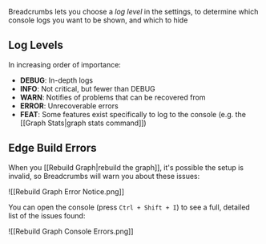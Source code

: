 Breadcrumbs lets you choose a _log level_ in the settings, to determine which console logs you want to be shown, and which to hide

## Log Levels

In increasing order of importance:

- **DEBUG**: In-depth logs
- **INFO**: Not critical, but fewer than DEBUG
- **WARN**: Notifies of problems that can be recovered from
- **ERROR**: Unrecoverable errors
- **FEAT**: Some features exist specifically to log to the console (e.g. the [[Graph Stats|graph stats command]])

## Edge Build Errors

When you [[Rebuild Graph|rebuild the graph]], it's possible the setup is invalid, so Breadcrumbs will warn you about these issues:

![[Rebuild Graph Error Notice.png]]

You can open the console (press `Ctrl + Shift + I`) to see a full, detailed list of the issues found:

![[Rebuild Graph Console Errors.png]]
